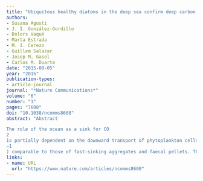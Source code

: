 ```yaml
---
title: "Ubiquitous healthy diatoms in the deep sea confirm deep carbon injection by the biological pump"
authors:
- Susana Agusti
- J. I. González-Gordillo
- Dolors Vaqué
- Marta Estrada
- M. I. Cerezo
- Guillem Salazar
- Josep M. Gasol
- Carlos M. Duarte
date: "2015-08-05"
year: "2015"
publication-types:
- article-journal
journal: "*Nature Communications*"
volume: "6"
number: "1"
pages: "7608"
doi: "10.1038/ncomms8608"
abstract: "Abstract

The role of the ocean as a sink for CO
2
is partially dependent on the downward transport of phytoplankton cells packaged within fast-sinking particles. However, whether such fast-sinking mechanisms deliver fresh organic carbon down to the deep bathypelagic sea and whether this mechanism is prevalent across the ocean requires confirmation. Here we report the ubiquitous presence of healthy photosynthetic cells, dominated by diatoms, down to 4,000 m in the deep dark ocean. Decay experiments with surface phytoplankton suggested that the large proportion (18%) of healthy photosynthetic cells observed, on average, in the dark ocean, requires transport times from a few days to a few weeks, corresponding to sinking rates (124–732 m d
−1
) comparable to those of fast-sinking aggregates and faecal pellets. These results confirm the expectation that fast-sinking mechanisms inject fresh organic carbon into the deep sea and that this is a prevalent process operating across the global oligotrophic ocean."
links:
- name: URL
  url: "https://www.nature.com/articles/ncomms8608"
---
```

